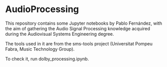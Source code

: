 # AudioProcessing
 
This repository contains some Jupyter notebooks by Pablo Fernández, with the aim of gathering the Audio Signal Processing knowledge acquired during the Audiovisual Systems Engineering degree.

The tools used in it are from the sms-tools project (Universitat Pompeu Fabra, Music Technology Group).

To check it, run dolby_processing.ipynb.
